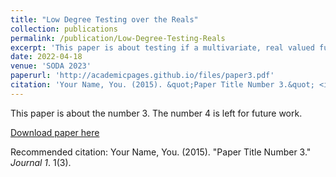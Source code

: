 ```yaml
---
title: "Low Degree Testing over the Reals"
collection: publications
permalink: /publication/Low-Degree-Testing-Reals
excerpt: 'This paper is about testing if a multivariate, real valued function over the reals is a low degree polynomial, or is far from being one.'
date: 2022-04-18
venue: 'SODA 2023'
paperurl: 'http://academicpages.github.io/files/paper3.pdf'
citation: 'Your Name, You. (2015). &quot;Paper Title Number 3.&quot; <i>Journal 1</i>. 1(3).'
---
```

This paper is about the number 3. The number 4 is left for future work.

[Download paper here](http://academicpages.github.io/files/paper3.pdf)

Recommended citation: Your Name, You. (2015). "Paper Title Number 3." <i>Journal 1</i>. 1(3).
